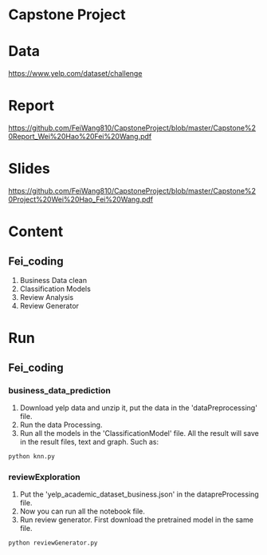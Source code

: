 # Capstone Project

# Data
https://www.yelp.com/dataset/challenge

# Report
https://github.com/FeiWang810/CapstoneProject/blob/master/Capstone%20Report_Wei%20Hao%20Fei%20Wang.pdf

# Slides
https://github.com/FeiWang810/CapstoneProject/blob/master/Capstone%20Project%20Wei%20Hao_Fei%20Wang.pdf

# Content
## Fei_coding
1. Business Data clean
2. Classification Models
3. Review Analysis
4. Review Generator

# Run
## Fei_coding
### business_data_prediction
1. Download yelp data and unzip it, put the data in the 'dataPreprocessing' file.
2. Run the data Processing.
3. Run all the models in the 'ClassificationModel' file. All the result will save in the result files, text and graph. Such as:

```sh
python knn.py
```

### reviewExploration
1. Put the 'yelp_academic_dataset_business.json' in the datapreProcessing file.
2. Now you can run all the notebook file.
3. Run review generator. First download the pretrained model in the same file.

```sh
python reviewGenerator.py
```
